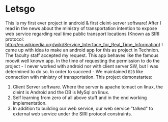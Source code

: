 Letsgo
======
This is my first ever project in android & first cleint-server software!
After I read in the news about the ministry of transportation intention to expose web service regarding real time public transport locations (Known as SIRI protocol: http://en.wikipedia.org/wiki/Service_Interface_for_Real_Time_Information) I came up with idea to make an android app for this as project in Technion. The faculty staff accepted my request. This app behaves like the famous moovit well known app. In the time of requesting the permission to do the project - I never worked with android nor with client server SW, but I was determined to do so.
In order to succeed - We maintained `B2B` like connection with ministry of transportation.
This project demonstartes:
1. Client Server software. Where the server is apache tomact on linux, the cleint is Android and the DB is MySql on linux.
2. Self learning from zero of all above stuff and in the end working implementation.
3. In addition to building our web service, our web service "talked" to external web service under the SIRI protocol constraints. 
